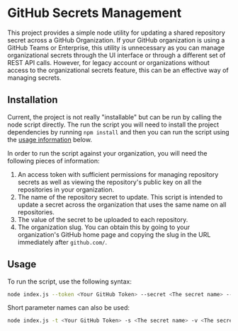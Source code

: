 # GitHub Secrets Management

This project provides a simple node utility for updating a shared repository secret across a GitHub Organization. If your GitHub organization is using a GitHub Teams or Enterprise, this utility is unnecessary as you can manage organizational secrets through the UI interface or through a different set of REST API calls. However, for legacy account or organizations without access to the organizational secrets feature, this can be an effective way of managing secrets.

## Installation

Current, the project is not really "installable" but can be run by calling the node script directly. The run the script you will need to install the project dependencies by running `npm install` and then you can run the script using the [usage information](#usage) below.

In order to run the script against your organization, you will need the following pieces of information:

1. An access token with sufficient permissions for managing repository secrets as well as viewing the repository's public key on all the repositories in your organization.
2. The name of the repository secret to update. This script is intended to update a secret across the organization that uses the same name on all repositories.
3. The value of the secret to be uploaded to each repository.
4. The organization slug. You can obtain this by going to your organization's GitHub home page and copying the slug in the URL immediately after `github.com/`.

## Usage

To run the script, use the following syntax:

```bash
node index.js --token <Your GitHub Token> --secret <The secret name> --value <The secret value> --org <The organization name>
```

Short parameter names can also be used:

```bash
node index.js -t <Your GitHub Token> -s <The secret name> -v <The secret value> -o <The organization name>
```
